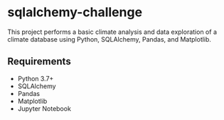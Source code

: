 # sqlalchemy-challenge
This project performs a basic climate analysis and data exploration of a climate database using Python, SQLAlchemy, Pandas, and Matplotlib.
## Requirements
- Python 3.7+
- SQLAlchemy
- Pandas
- Matplotlib
- Jupyter Notebook


